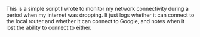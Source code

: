 This is a simple script I wrote to monitor my network connectivity during a period when my internet was dropping. It just logs whether it can connect to the local router and whether it can connect to Google, and notes when it lost the ability to connect to either.
